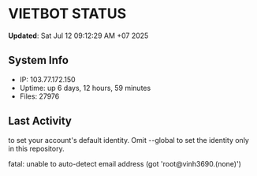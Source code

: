 # VIETBOT STATUS
**Updated**: Sat Jul 12 09:12:29 AM +07 2025

## System Info
- IP: 103.77.172.150
- Uptime: up 6 days, 12 hours, 59 minutes
- Files: 27976

## Last Activity

to set your account's default identity.
Omit --global to set the identity only in this repository.

fatal: unable to auto-detect email address (got 'root@vinh3690.(none)')
